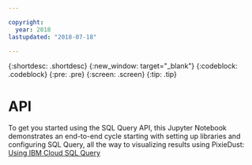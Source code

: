 ```yaml
---

copyright:
  year: 2018
lastupdated: "2018-07-18"

---
```


{:shortdesc: .shortdesc}
{:new_window: target="_blank"}
{:codeblock: .codeblock}
{:pre: .pre}
{:screen: .screen}
{:tip: .tip}



# API

To get you started using the SQL Query API, this Jupyter Notebook demonstrates an end-to-end cycle starting with setting up libraries and configuring SQL Query, all the way to visualizing results using PixieDust:  
[Using IBM Cloud SQL Query](https://dataplatform.cloud.ibm.com/exchange/public/entry/view/4a9bb1c816fb1e0f31fec5d580e4e14d)


